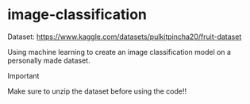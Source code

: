 # image-classification
Dataset: https://www.kaggle.com/datasets/pulkitpincha20/fruit-dataset

Using machine learning to create an image classification model on a personally made dataset.

> [!IMPORTANT]
> Make sure to unzip the dataset before using the code!!

